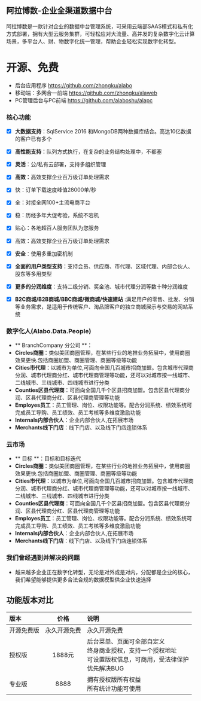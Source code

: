 ﻿
## 阿拉博数-企业全渠道数据中台

阿拉博数是一款针对企业的数据中台管理系统，可采用云端部SAAS模式和私有化方式部署，拥有大型云服务集群，可轻松应对大流量、高并发的复杂数字化云计算场景，多平台人、财、物数字化统一管理，帮助企业轻松实现数字化转型。

# 开源、免费
- 后台应用程序 https://github.com/zhongku/alabo
- 移动端：多网合一前端 https://github.com/zhongku/alaweb
- PC管理后台与PC前端 https://github.com/alaboshu/alapc

### 核心功能
- [x] **大数据支持**：SqlService 2016 和MongoDB两种数据库结合。高达10亿数据的客户已有多个
- [x] **高性能支持**：队列方式执行，在复杂的业务结构处理中，不都塞
- [x] **灵活**：公/私有云部署，支持多组织管理
- [x]  **高效**：高效支撑企业百万级订单处理需求
- [x]  快：订单下载速度峰值28000单/秒
- [x]  全：对接全网100+主流电商平台
- [x]  稳：历经多年大促考验，系统不宕机
- [x]  贴心：各地超百人服务团队为您服务
- [x]  高效：高效支撑企业百万级订单处理需求
- [x] **安全**：使用多重加密机制
- [x] **全面的用户类型支持**：支持会员、供应商、市代理、区域代理、内部合伙人、股东等多用类型
- [x] **更多的分润维度**：支持二级分销、奖金池、城市代理分润等数十种分润维度
- [x] **B2C商城/B2B商城/BBC商城/微商城/快速建站** :满足用户的零售、批发、分销等业务需求，是适用于传统客户、淘品牌客户的独立商城展示与交易的网站系统


### 数字化人(Alabo.Data.People)
- ** BranchCompany 分公司 **：
-  **Circles商圈**：类似美团商圈管理，在某些行业的地推业务拓展中，使用商圈效果更快.包括商圈加盟、商圈管理、商圈等级等功能
-  **Cities市代理**：以城市为单位,可面向全国几百城市招商加盟。包含城市代理商分润、城市代理商分红、城市代理商管理等功能，还可以对城市按一线城市、二线城市、三线城市、四线城市进行分类
-  **Counties区县代理商**：可面向全国几千个区县招商加盟。包含区县代理商分润、区县代理商分红、区县代理商管理等功能
-  **Employes员工**：员工管理、岗位、权限功能等。配合分润系统、绩效系统可完成员工导购、员工绩效、员工考核等多维度激励功能
-   **Internals内部合伙人**：企业内部合伙人,在拓展市场
-   **Merchants线下门店**：线下门店、以及线下门店连锁体系


### 云市场
- ** 目标  **：目标和目标迭代
-  **Circles商圈**：类似美团商圈管理，在某些行业的地推业务拓展中，使用商圈效果更快.包括商圈加盟、商圈管理、商圈等级等功能
-  **Cities市代理**：以城市为单位,可面向全国几百城市招商加盟。包含城市代理商分润、城市代理商分红、城市代理商管理等功能，还可以对城市按一线城市、二线城市、三线城市、四线城市进行分类
-  **Counties区县代理商**：可面向全国几千个区县招商加盟。包含区县代理商分润、区县代理商分红、区县代理商管理等功能
-  **Employes员工**：员工管理、岗位、权限功能等。配合分润系统、绩效系统可完成员工导购、员工绩效、员工考核等多维度激励功能
-   **Internals内部合伙人**：企业内部合伙人,在拓展市场
-   **Merchants线下门店**：线下门店、以及线下门店连锁体系


### 我们曾经遇到并解决的问题
- 越来越多企业正在数字化转型，无论是对外或是对内，分配都是企业的核心，我们希望能够提供更多合法合规的数据模型供企业快速选择

## 功能版本对比

版本 | 价格 | 说明
:----------- | :------: | :-------------------
 开源免费版        |     永久开源免费|       永久开源免费
 授权版        |  1888元|       后台菜单、页面可全部自定义<br/>终身商业授权，支持一个授权地址<br/>可设置版权信息，可商用，受法律保护<br/>优先解决BUG
 专业版        |     8888 |       拥有授权版所有权益<br/>所有统计功能可使用



